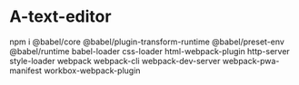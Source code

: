 # A-text-editor
npm i @babel/core @babel/plugin-transform-runtime @babel/preset-env @babel/runtime babel-loader css-loader html-webpack-plugin http-server style-loader webpack webpack-cli webpack-dev-server webpack-pwa-manifest workbox-webpack-plugin